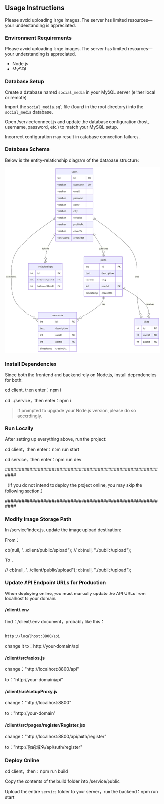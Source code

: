 ## Usage Instructions

Please avoid uploading large images. The server has limited resources—your understanding is appreciated.

### Environment Requirements

Please avoid uploading large images. The server has limited resources—your understanding is appreciated.

- Node.js
- MySQL

### Database Setup

Create a database named `social_media` in your MySQL server (either local or remote)

Import the `social_media.sql` file (found in the root directory) into the `social_media` database.

Open /service/connect.js and update the database configuration (host, username, password, etc.) to match your MySQL setup.

Incorrect configuration may result in database connection failures.

### Database Schema

Below is the entity-relationship diagram of the database structure:

![Database Schema](./er.png)

### Install Dependencies

Since both the frontend and backend rely on Node.js, install dependencies for both:

cd client, then enter：npm i

cd ../service，then enter：npm i

> If prompted to upgrade your Node.js version, please do so accordingly.

### Run Locally

After setting up everything above, run the project:

cd client，then enter：npm run start

cd service，then enter：npm run dev

############################################################

（If you do not intend to deploy the project online, you may skip the following section.）

############################################################

### Modify Image Storage Path

In /service/index.js, update the image upload destination:

From：

cb(null, "../client/public/upload");
// cb(null, "./public/upload");

To：

// cb(null, "../client/public/upload");
cb(null, "./public/upload");

### Update API Endpoint URLs for Production

When deploying online, you must manually update the API URLs from localhost to your domain.

#### /client/.env

find：/client/.env document，probably like this：

```text

http://localhost:8800/api

```

change it to：http://your-domain/api

#### /client/src/axios.js

change："http://localhost:8800/api"

to："http://your-domain/api"

#### /client/src/setupProxy.js

change："http://localhost:8800"

to："http://your-domain"

#### /client/src/pages/register/Register.jsx

change："http://localhost:8800/api/auth/register"

to："http://你的域名/api/auth/register"

### Deploy Online

cd client，then：npm run build

Copy the contents of the build folder into /service/public

Upload the entire `service` folder to your server，run the backend：npm run start
